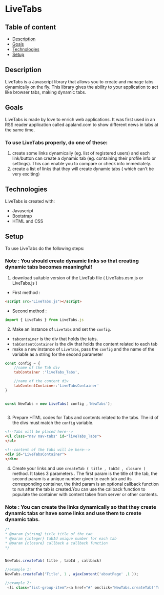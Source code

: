# LiveTabs
## Table of content
* [Description](#description)
* [Goals](#goals)
* [Technologies](#technologies)
* [Setup](#setup)


## Description 
LiveTabs is a Javascript library that allows you to create and manage tabs dynamically on the fly. This library gives the ability to your application to act like browser tabs, making dynamic tabs.
## Goals
LiveTabs is made by love to enrich web applications. It was first used in an RSS reader application called apaland.com to show different news in tabs at the same time.

### To use LiveTabs properly, do one of these:
1. create some links dynamically (eg. list of registered users) and each link/button can create a dynamic tab (eg. containing their profile info or settings). This can enable you to compare or check info immediately.
2. create a list of links that they will create dynamic tabs ( which can't be very exciting)

## Technologies
LiveTabs is created with:
+ Javascript 
+ Bootstrap 
+ HTML and CSS 

## Setup
To use LiveTabs do the following steps:
### Note : You should create dynamic links so that creating dynamic tabs becomes meaningful!

1. download suitable version of the LiveTab file ( LiveTabs.esm.js or LiveTabs.js )

* First method :

```HTML
<script src="LiveTabs.js"></script>

```

* Second method :
```javascript
import { LiveTabs } from LiveTabs.js
```
2. Make an instance of `LiveTabs` and set the `config`.
* `tabcontainer` is the div that holds the tabs.
* `tabContentContainer` is the div that holds the content related to each tab
* make a new instance of `LiveTabs`, pass the `config` and the name of the variable as a string for the second parameter 

```javascript
const config = {
    //name of the Tab div
    tabContainer :'liveTabs_Tabs',

    //name of the content div
    tabContentContainer:'LiveTabsContainer'
}
        

const NewTabs = new LiveTabs( config ,'NewTabs');
    
```
3. Prepare HTML codes for Tabs and contents related to the tabs. The id of the divs must match the `config` variable.

```HTML
<!--Tabs will be placed here-->
<ul class="nav nav-tabs" id="liveTabs_Tabs">
</ul>

<!--content of the tabs will be here-->
<div id="LiveTabsContainer">
</div> 
```
4. Create your links and use `createTab ( title , tabId , closure )` method. It takes 3 parameters . The first param is the title of the tab, the second param is a unique number given to each tab and its corresponding container, the third param is an optional callback function to run after the tab is created.You can use the callback function to populate the container with content taken from server or other contents.

### Note : You can create the links dynamically so that they create dynamic tabs or have some links and use them to create dynamic tabs.

```javascript
/*
* @param {string} title title of the tab
* @param {integer} tabId unique number for each tab
* @param {closure} callback a callback function
*/


NewTabs.createTab( title , tabId , callback)

//example 1:
NewTabs.createTab('Title', 1 , ajaxContent('aboutPage' ,1 ));

//example 2:
 <li class="list-group-item"><a href="#" onclick="NewTabs.createTab('Trending Now!', 2 ,function(){ document.getElementById(config.tabContentContainer+2).text = 'Trending Now!';})">What's trending Now</a></li>
```
